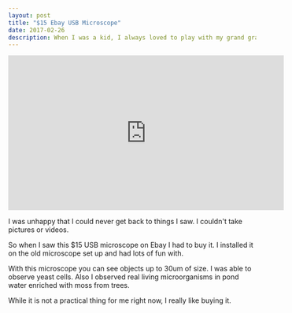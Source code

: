 ```yaml
---
layout: post
title: "$15 Ebay USB Microscope"
date: 2017-02-26
description: When I was a kid, I always loved to play with my grand grand father's microscope which used to be used for checking meat for presence of dangerous worms.
---
```


<iframe width="560" height="315" src="https://www.youtube.com/embed/eDrts252LsA" frameborder="0" allowfullscreen></iframe>

I was unhappy that I could never get back to things I saw. I couldn't take pictures or videos.

So when I saw this $15 USB microscope on Ebay I had to buy it. I installed it on the old microscope set up and had lots of fun with.

With this microscope you can see objects up to 30um of size. I was able to observe yeast cells. Also I observed real living microorganisms in pond water enriched with moss from trees.

While it is not a practical thing for me right now, I really like buying it.


